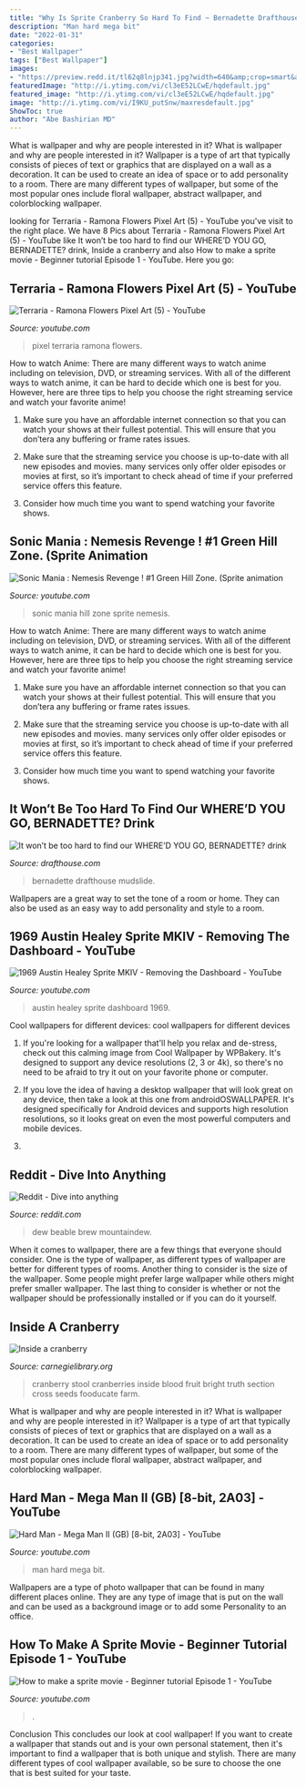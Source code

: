 ```yaml
---
title: "Why Is Sprite Cranberry So Hard To Find ~ Bernadette Drafthouse Mudslide"
description: "Man hard mega bit"
date: "2022-01-31"
categories:
- "Best Wallpaper"
tags: ["Best Wallpaper"]
images:
- "https://preview.redd.it/tl62q8lnjp341.jpg?width=640&amp;crop=smart&amp;auto=webp&amp;s=19a3b22d1e55ab8bf203e484d3b951ac72b0cb96"
featuredImage: "http://i.ytimg.com/vi/cl3eE52LCwE/hqdefault.jpg"
featured_image: "http://i.ytimg.com/vi/cl3eE52LCwE/hqdefault.jpg"
image: "http://i.ytimg.com/vi/I9KU_putSnw/maxresdefault.jpg"
ShowToc: true
author: "Abe Bashirian MD"
---
```



What is wallpaper and why are people interested in it?
What is wallpaper and why are people interested in it?
Wallpaper is a type of art that typically consists of pieces of text or graphics that are displayed on a wall as a decoration. It can be used to create an idea of space or to add personality to a room. There are many different types of wallpaper, but some of the most popular ones include floral wallpaper, abstract wallpaper, and colorblocking wallpaper.

	

		
looking for Terraria - Ramona Flowers Pixel Art (5) - YouTube you've visit to the right place. We have 8 Pics about Terraria - Ramona Flowers Pixel Art (5) - YouTube like It won’t be too hard to find our WHERE’D YOU GO, BERNADETTE? drink, Inside a cranberry and also How to make a sprite movie - Beginner tutorial Episode 1 - YouTube. Here you go:
		
    
## Terraria - Ramona Flowers Pixel Art (5) - YouTube

<img loading=lazy src="http://i.ytimg.com/vi/yMwavETpR7s/maxresdefault.jpg" onerror="this.onerror=null;this.src='https://tse2.mm.bing.net/th?id=OIP.LSwpUirVKlOqyDLl6pRBKwHaEK&amp;pid=15.1';" alt="Terraria - Ramona Flowers Pixel Art (5) - YouTube">

_Source: youtube.com_

>pixel terraria ramona flowers. 

	

How to watch Anime: There are many different ways to watch anime including on television, DVD, or streaming services.
With all of the different ways to watch anime, it can be hard to decide which one is best for you. However, here are three tips to help you choose the right streaming service and watch your favorite anime!
1. Make sure you have an affordable internet connection so that you can watch your shows at their fullest potential. This will ensure that you don’tera any buffering or frame rates issues.

2. Make sure that the streaming service you choose is up-to-date with all new episodes and movies. many services only offer older episodes or movies at first, so it’s important to check ahead of time if your preferred service offers this feature.

3. Consider how much time you want to spend watching your favorite shows.

    
## Sonic Mania : Nemesis Revenge ! #1 Green Hill Zone. (Sprite Animation

<img loading=lazy src="https://i.ytimg.com/vi/Qr_2GpGrKlE/maxresdefault.jpg" onerror="this.onerror=null;this.src='https://tse1.mm.bing.net/th?id=OIP.zFy_wxFxwIq7PCG4BSLeZgHaEK&amp;pid=15.1';" alt="Sonic Mania : Nemesis Revenge ! #1 Green Hill Zone. (Sprite animation">

_Source: youtube.com_

>sonic mania hill zone sprite nemesis. 

	

How to watch Anime: There are many different ways to watch anime including on television, DVD, or streaming services.
With all of the different ways to watch anime, it can be hard to decide which one is best for you. However, here are three tips to help you choose the right streaming service and watch your favorite anime!
1. Make sure you have an affordable internet connection so that you can watch your shows at their fullest potential. This will ensure that you don’tera any buffering or frame rates issues.

2. Make sure that the streaming service you choose is up-to-date with all new episodes and movies. many services only offer older episodes or movies at first, so it’s important to check ahead of time if your preferred service offers this feature.

3. Consider how much time you want to spend watching your favorite shows.

    
## It Won’t Be Too Hard To Find Our WHERE’D YOU GO, BERNADETTE? Drink

<img loading=lazy src="https://s3.drafthouse.com/images/made/hlk_bernadette-drink-specials_12_800_450_81_s.jpg" onerror="this.onerror=null;this.src='https://tse4.mm.bing.net/th?id=OIP.Vpx8UrHrdhQwsj5k4JRHqgHaEK&amp;pid=15.1';" alt="It won’t be too hard to find our WHERE’D YOU GO, BERNADETTE? drink">

_Source: drafthouse.com_

>bernadette drafthouse mudslide. 

	

Wallpapers are a great way to set the tone of a room or home. They can also be used as an easy way to add personality and style to a room.

    
## 1969 Austin Healey Sprite MKIV - Removing The Dashboard - YouTube

<img loading=lazy src="http://i.ytimg.com/vi/I9KU_putSnw/maxresdefault.jpg" onerror="this.onerror=null;this.src='https://tse1.mm.bing.net/th?id=OIP.v2aTvz3_qMLxM9rHzmZHYwHaEK&amp;pid=15.1';" alt="1969 Austin Healey Sprite MKIV - Removing the Dashboard - YouTube">

_Source: youtube.com_

>austin healey sprite dashboard 1969. 

	

Cool wallpapers for different devices:
cool wallpapers for different devices 

1. If you're looking for a wallpaper that'll help you relax and de-stress, check out this calming image from Cool Wallpaper by WPBakery. It's designed to support any device resolutions (2, 3 or 4k), so there's no need to be afraid to try it out on your favorite phone or computer.

2. If you love the idea of having a desktop wallpaper that will look great on any device, then take a look at this one from androidOSWALLPAPER. It's designed specifically for Android devices and supports high resolution resolutions, so it looks great on even the most powerful computers and mobile devices.

3.

    
## Reddit - Dive Into Anything

<img loading=lazy src="https://preview.redd.it/tl62q8lnjp341.jpg?width=640&amp;crop=smart&amp;auto=webp&amp;s=19a3b22d1e55ab8bf203e484d3b951ac72b0cb96" onerror="this.onerror=null;this.src='https://tse3.mm.bing.net/th?id=OIP.pdWBg2AdNRrFs2VvYWOimwHaLE&amp;pid=15.1';" alt="Reddit - Dive into anything">

_Source: reddit.com_

>dew beable brew mountaindew. 

	

When it comes to wallpaper, there are a few things that everyone should consider. One is the type of wallpaper, as different types of wallpaper are better for different types of rooms. Another thing to consider is the size of the wallpaper. Some people might prefer large wallpaper while others might prefer smaller wallpaper. The last thing to consider is whether or not the wallpaper should be professionally installed or if you can do it yourself.

    
## Inside A Cranberry

<img loading=lazy src="https://www.carnegielibrary.org/wp-content/uploads/2017/11/inside-cranberry.jpg" onerror="this.onerror=null;this.src='https://tse4.mm.bing.net/th?id=OIP.LycAp8ALc1QiM9CaFeYL-AHaFj&amp;pid=15.1';" alt="Inside a cranberry">

_Source: carnegielibrary.org_

>cranberry stool cranberries inside blood fruit bright truth section cross seeds fooducate farm. 

	

What is wallpaper and why are people interested in it?
What is wallpaper and why are people interested in it?
Wallpaper is a type of art that typically consists of pieces of text or graphics that are displayed on a wall as a decoration. It can be used to create an idea of space or to add personality to a room. There are many different types of wallpaper, but some of the most popular ones include floral wallpaper, abstract wallpaper, and colorblocking wallpaper.

    
## Hard Man - Mega Man II (GB) [8-bit, 2A03] - YouTube

<img loading=lazy src="http://i.ytimg.com/vi/peYhStHd7BU/maxresdefault.jpg" onerror="this.onerror=null;this.src='https://tse4.mm.bing.net/th?id=OIP.VngbgE4d6qNoZ2xZuYATFAHaEK&amp;pid=15.1';" alt="Hard Man - Mega Man II (GB) [8-bit, 2A03] - YouTube">

_Source: youtube.com_

>man hard mega bit. 

	



Wallpapers are a type of photo wallpaper that can be found in many different places online. They are any type of image that is put on the wall and can be used as a background image or to add some Personality to an office.

    
## How To Make A Sprite Movie - Beginner Tutorial Episode 1 - YouTube

<img loading=lazy src="http://i.ytimg.com/vi/cl3eE52LCwE/hqdefault.jpg" onerror="this.onerror=null;this.src='https://tse4.mm.bing.net/th?id=OIP.exvm3VgzRpkiciajDVYyEwHaFj&amp;pid=15.1';" alt="How to make a sprite movie - Beginner tutorial Episode 1 - YouTube">

_Source: youtube.com_

>. 

	

Conclusion
This concludes our look at cool wallpaper! If you want to create a wallpaper that stands out and is your own personal statement, then it's important to find a wallpaper that is both unique and stylish. There are many different types of cool wallpaper available, so be sure to choose the one that is best suited for your taste.

